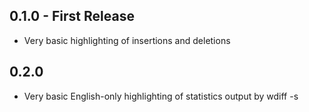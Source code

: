 ## 0.1.0 - First Release
* Very basic highlighting of insertions and deletions

## 0.2.0
* Very basic English-only highlighting of statistics output by wdiff -s
